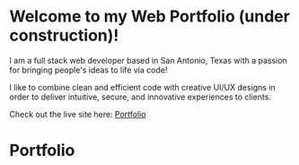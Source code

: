 # Welcome to my Web Portfolio (under construction)!

I am a full stack web developer based in San Antonio, Texas with a passion for bringing people's ideas to life via code!

I like to combine clean and efficient code with creative UI/UX designs in order to deliver intuitive, secure, and innovative experiences to clients. 

Check out the live site here: [Portfolio](valeriareveles.github.io)


# Portfolio
